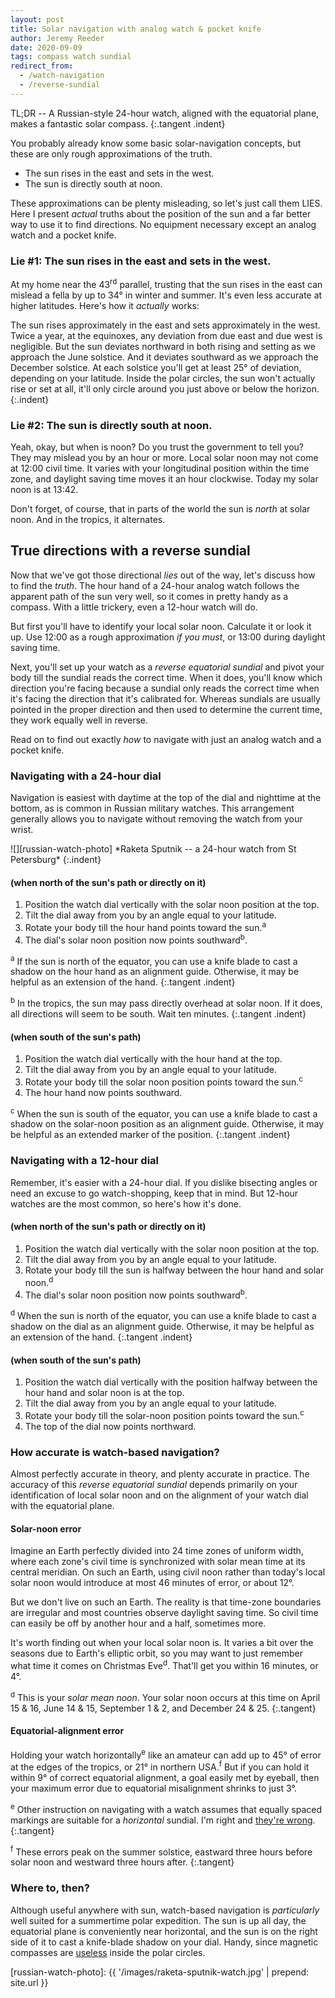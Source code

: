 ```yaml
---
layout: post
title: Solar navigation with analog watch & pocket knife
author: Jeremy Reeder
date: 2020-09-09
tags: compass watch sundial
redirect_from:
  - /watch-navigation
  - /reverse-sundial
---
```


TL;DR -- A Russian-style 24-hour watch, aligned with the equatorial plane,
makes a fantastic solar compass.
{:.tangent .indent}

You probably already know some basic solar-navigation concepts, but these are
only rough approximations of the truth.
- The sun rises in the east and sets in the west.
- The sun is directly south at noon.

These approximations can be plenty misleading, so let's just call them LIES.
Here I present _actual_ truths about the position of the sun and a far better
way to use it to find directions. No equipment necessary except an analog
watch and a pocket knife.

### Lie #1: The sun rises in the east and sets in the west.

At my home near the 43<sup>rd</sup> parallel, trusting that the sun rises in
the east can mislead a fella by up to 34° in winter and summer. It's even less
accurate at higher latitudes. Here's how it _actually_ works:

The sun rises approximately in the east and sets approximately in the west.
Twice a year, at the equinoxes, any deviation from due east and due west is
negligible. But the sun deviates northward in both rising and setting as we
approach the June solstice.  And it deviates southward as we approach the
December solstice.  At each solstice you'll get at least 25° of deviation,
depending on your latitude.  Inside the polar circles, the sun won't actually
rise or set at all, it'll only circle around you just above or below the
horizon.
{:.indent}

### Lie #2: The sun is directly south at noon.

Yeah, okay, but when is noon? Do you trust the government to tell you? They may
mislead you by an hour or more. Local solar noon may not come at 12:00 civil
time. It varies with your longitudinal position within the time zone, and
daylight saving time moves it an hour clockwise. Today my solar noon is at
13:42.

Don't forget, of course, that in parts of the world the sun is _north_ at solar
noon. And in the tropics, it alternates.

## True directions with a reverse sundial

Now that we've got those directional _lies_ out of the way, let's discuss how
to find the _truth_. The hour hand of a 24-hour analog watch follows the
apparent path of the sun very well, so it comes in pretty handy as a compass.
With a little trickery, even a 12-hour watch will do.

But first you'll have to identify your local solar noon. Calculate it or look
it up. Use 12:00 as a rough approximation _if you must_, or 13:00 during
daylight saving time.

Next, you'll set up your watch as a _reverse equatorial sundial_ and pivot your
body till the sundial reads the correct time. When it does, you'll know which
direction you're facing because a sundial only reads the correct time when it's
facing the direction that it's calibrated for. Whereas sundials are usually
pointed in the proper direction and then used to determine the current time,
they work equally well in reverse.

Read on to find out exactly _how_ to navigate with just an analog watch and a
pocket knife.

### Navigating with a 24-hour dial

Navigation is easiest with daytime at the top of the dial and nighttime at the
bottom, as is common in Russian military watches. This arrangement generally
allows you to navigate without removing the watch from your wrist.

<div class="gallery" markdown="1">
![][russian-watch-photo]
*Raketa Sputnik -- a 24-hour watch from St Petersburg*
{:.indent}
</div>

#### (when north of the sun's path or directly on it)
1. Position the watch dial vertically with the solar noon position at the top.
2. Tilt the dial away from you by an angle equal to your latitude.
3. Rotate your body till the hour hand points toward the sun.<sup>a</sup>
4. The dial's solar noon position now points southward<sup>b</sup>.

<sup>a</sup> If the sun is north of the equator, you can use a knife blade to
cast a shadow on the hour hand as an alignment guide. Otherwise, it may be helpful as an extension of the hand.
{:.tangent .indent}

<sup>b</sup> In the tropics, the sun may pass directly overhead at solar noon.
If it does, all directions will seem to be south. Wait ten minutes.
{:.tangent .indent}

#### (when south of the sun's path)
1. Position the watch dial vertically with the hour hand at the top.
2. Tilt the dial away from you by an angle equal to your latitude.
3. Rotate your body till the solar noon position points toward the sun.<sup>c</sup>
4. The hour hand now points southward.

<sup>c</sup> When the sun is south of the equator, you can use a knife blade to
cast a shadow on the solar-noon position as an alignment guide. Otherwise, it may be helpful as an extended marker of the position.
{:.tangent .indent}

### Navigating with a 12-hour dial

Remember, it's easier with a 24-hour dial. If you dislike bisecting angles or
need an excuse to go watch-shopping, keep that in mind. But 12-hour watches are
the most common, so here's how it's done.

#### (when north of the sun's path or directly on it)
1. Position the watch dial vertically with the solar noon position at the top.
2. Tilt the dial away from you by an angle equal to your latitude.
3. Rotate your body till the sun is halfway between the hour hand and solar noon.<sup>d</sup>
4. The dial's solar noon position now points southward<sup>b</sup>.

<sup>d</sup> When the sun is north of the equator, you can use a knife blade to
cast a shadow on the dial as an alignment guide. Otherwise, it may be helpful as an extension of the hand.
{:.tangent .indent}

#### (when south of the sun's path)
1. Position the watch dial vertically with the position halfway between the hour hand and solar noon is at the top.
2. Tilt the dial away from you by an angle equal to your latitude.
3. Rotate your body till the solar-noon position points toward the sun.<sup>c</sup>
4. The top of the dial now points northward.

### How accurate is watch-based navigation?

Almost perfectly accurate in theory, and plenty accurate in practice. The
accuracy of this _reverse equatorial sundial_ depends primarily on your
identification of local solar noon and on the alignment of your watch dial with
the equatorial plane.

#### Solar-noon error

Imagine an Earth perfectly divided into 24 time zones of uniform width, where
each zone's civil time is synchronized with solar mean time at its central
meridian. On such an Earth, using civil noon rather than today's local solar
noon would introduce at most 46 minutes of error, or about 12°.

But we don't live on such an Earth. The reality is that time-zone boundaries
are irregular and most countries observe daylight saving time. So civil time
can easily be off by another hour and a half, sometimes more.

It's worth finding out when your local solar noon is. It varies a bit over the
seasons due to Earth's elliptic orbit, so you may want to just remember what time it comes on Christmas Eve<sup>d</sup>. That'll get you within 16 minutes, or 4°.

<sup>d</sup> This is your _solar mean noon_. Your solar noon occurs at this time on April 15 & 16, June 14 & 15, September 1 & 2, and December 24 & 25.
{:.tangent}

#### Equatorial-alignment error

Holding your watch horizontally<sup>e</sup> like an amateur can add up to 45°
of error at the edges of the tropics, or 21° in northern USA.<sup>f</sup> But
if you can hold it within 9° of correct equatorial alignment, a goal easily met
by eyeball, then your maximum error due to equatorial misalignment shrinks to
just 3°.

<sup>e</sup> Other instruction on navigating with a watch assumes that equally
spaced markings are suitable for a _horizontal_ sundial. I'm right and [they're
wrong][bicevskis-error].
{:.tangent}

<sup>f</sup> These errors peak on the summer solstice, eastward three hours
before solar noon and westward three hours after.
{:.tangent}

### Where to, then?

Although useful anywhere with sun, watch-based navigation is _particularly_
well suited for a summertime polar expedition. The sun is up all day, the
equatorial plane is conveniently near horizontal, and the sun is on the right
side of it to cast a knife-blade shadow on your dial. Handy, since magnetic
compasses are [useless][compass-failure] inside the polar circles.


[russian-watch-photo]: {{ '/images/raketa-sputnik-watch.jpg' | prepend: site.url }}

[bicevskis-error]:  http://www.wildwoodsurvival.com/survival/navigation/rbsolarnav/index.html
[compass-failure]:  https://cultofsea.com/general/using-magnetic-compass-in-polar-regions/
